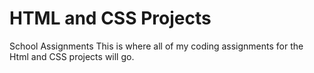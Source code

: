 # HTML and CSS Projects
 School Assignments
This is where all of my coding assignments for the Html and CSS projects will go. 
